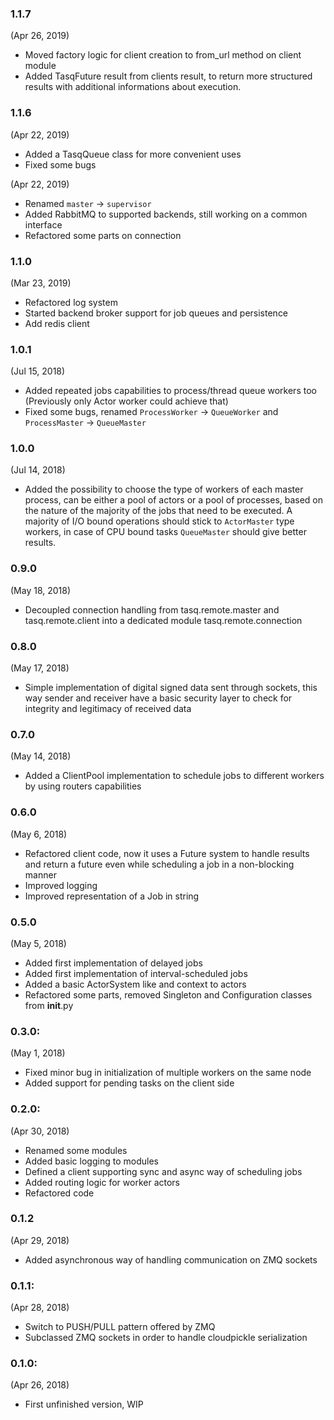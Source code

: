 ### 1.1.7
(Apr 26, 2019)

- Moved factory logic for client creation to from_url method on client module
- Added TasqFuture result from clients result, to return more structured results
  with additional informations about execution.

### 1.1.6
(Apr 22, 2019)

- Added a TasqQueue class for more convenient uses
- Fixed some bugs

(Apr 22, 2019)

- Renamed `master` -> `supervisor`
- Added RabbitMQ to supported backends, still working on a common interface
- Refactored some parts on connection

### 1.1.0
(Mar 23, 2019)

- Refactored log system
- Started backend broker support for job queues and persistence
- Add redis client

### 1.0.1
(Jul 15, 2018)

- Added repeated jobs capabilities to process/thread queue workers too (Previously only Actor
    worker could achieve that)
- Fixed some bugs, renamed `ProcessWorker` -> `QueueWorker` and `ProcessMaster` -> `QueueMaster`

### 1.0.0
(Jul 14, 2018)

- Added the possibility to choose the type of workers of each master process, can be either a pool
  of actors or a pool of processes, based on the nature of the majority of the jobs that need to be
  executed. A majority of I/O bound operations should stick to `ActorMaster` type workers, in case
  of CPU bound tasks `QueueMaster` should give better results.

### 0.9.0
(May 18, 2018)

- Decoupled connection handling from tasq.remote.master and tasq.remote.client into a dedicated
  module tasq.remote.connection

### 0.8.0
(May 17, 2018)

- Simple implementation of digital signed data sent through sockets, this way sender and receiver
  have a basic security layer to check for integrity and legitimacy of received data

### 0.7.0
(May 14, 2018)

- Added a ClientPool implementation to schedule jobs to different workers by using routers
  capabilities

### 0.6.0
(May 6, 2018)

- Refactored client code, now it uses a Future system to handle results and return a future even
  while scheduling a job in a non-blocking manner
- Improved logging
- Improved representation of a Job in string

### 0.5.0
(May 5, 2018)

- Added first implementation of delayed jobs
- Added first implementation of interval-scheduled jobs
- Added a basic ActorSystem like and context to actors
- Refactored some parts, removed Singleton and Configuration classes from __init__.py

### 0.3.0:
(May 1, 2018)

- Fixed minor bug in initialization of multiple workers on the same node
- Added support for pending tasks on the client side

### 0.2.0:
(Apr 30, 2018)

- Renamed some modules
- Added basic logging to modules
- Defined a client supporting sync and async way of scheduling jobs
- Added routing logic for worker actors
- Refactored code

### 0.1.2
(Apr 29, 2018)

- Added asynchronous way of handling communication on ZMQ sockets

### 0.1.1:
(Apr 28, 2018)

- Switch to PUSH/PULL pattern offered by ZMQ
- Subclassed ZMQ sockets in order to handle cloudpickle serialization

### 0.1.0:

(Apr 26, 2018)

- First unfinished version, WIP
